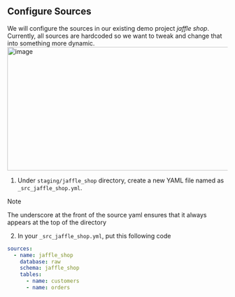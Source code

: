 ## Configure Sources

We will configure the sources in our existing demo project *jaffle shop*. Currently, all sources are hardcoded so we want to tweak and change that into something more dynamic.
<img width="656" height="283" alt="image" src="https://github.com/user-attachments/assets/f58102ec-5af9-42bf-9edc-d788fddb8334" />

1. Under `staging/jaffle_shop` directory, create a new YAML file named as `_src_jaffle_shop.yml`.
> [!NOTE]
> The underscore at the front of the source yaml ensures that it always appears at the top of the directory
2. In your `_src_jaffle_shop.yml`, put this following code
```yaml
sources:
  - name: jaffle_shop
    database: raw
    schema: jaffle_shop
    tables:
      - name: customers
      - name: orders
```
